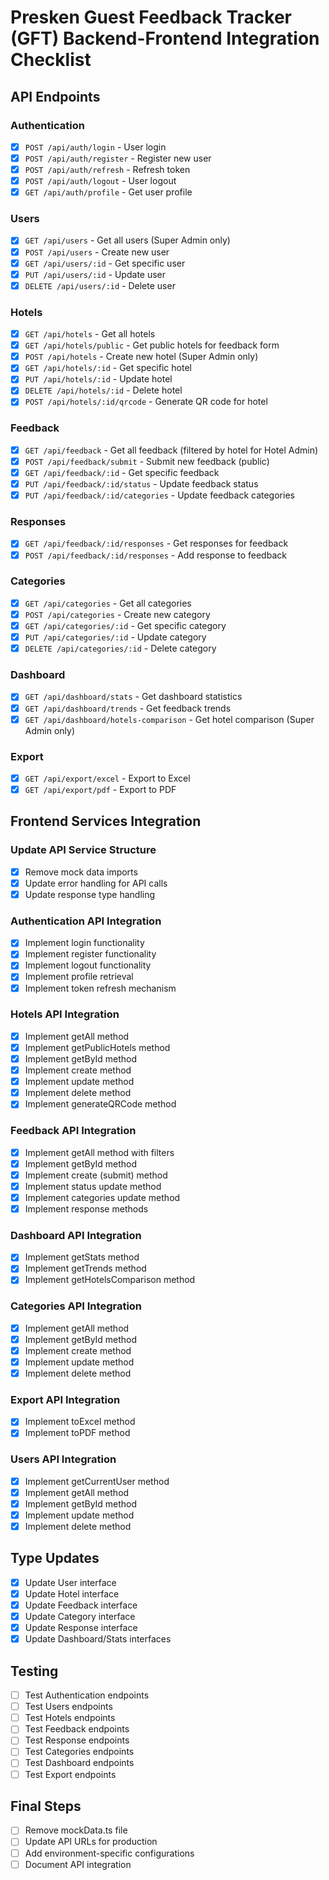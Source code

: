# Presken Guest Feedback Tracker (GFT) Backend-Frontend Integration Checklist

## API Endpoints

### Authentication

- [x] `POST /api/auth/login` - User login
- [x] `POST /api/auth/register` - Register new user
- [x] `POST /api/auth/refresh` - Refresh token
- [x] `POST /api/auth/logout` - User logout
- [x] `GET /api/auth/profile` - Get user profile

### Users

- [x] `GET /api/users` - Get all users (Super Admin only)
- [x] `POST /api/users` - Create new user
- [x] `GET /api/users/:id` - Get specific user
- [x] `PUT /api/users/:id` - Update user
- [x] `DELETE /api/users/:id` - Delete user

### Hotels

- [x] `GET /api/hotels` - Get all hotels
- [x] `GET /api/hotels/public` - Get public hotels for feedback form
- [x] `POST /api/hotels` - Create new hotel (Super Admin only)
- [x] `GET /api/hotels/:id` - Get specific hotel
- [x] `PUT /api/hotels/:id` - Update hotel
- [x] `DELETE /api/hotels/:id` - Delete hotel
- [x] `POST /api/hotels/:id/qrcode` - Generate QR code for hotel

### Feedback

- [x] `GET /api/feedback` - Get all feedback (filtered by hotel for Hotel Admin)
- [x] `POST /api/feedback/submit` - Submit new feedback (public)
- [x] `GET /api/feedback/:id` - Get specific feedback
- [x] `PUT /api/feedback/:id/status` - Update feedback status
- [x] `PUT /api/feedback/:id/categories` - Update feedback categories

### Responses

- [x] `GET /api/feedback/:id/responses` - Get responses for feedback
- [x] `POST /api/feedback/:id/responses` - Add response to feedback

### Categories

- [x] `GET /api/categories` - Get all categories
- [x] `POST /api/categories` - Create new category
- [x] `GET /api/categories/:id` - Get specific category
- [x] `PUT /api/categories/:id` - Update category
- [x] `DELETE /api/categories/:id` - Delete category

### Dashboard

- [x] `GET /api/dashboard/stats` - Get dashboard statistics
- [x] `GET /api/dashboard/trends` - Get feedback trends
- [x] `GET /api/dashboard/hotels-comparison` - Get hotel comparison (Super Admin only)

### Export

- [x] `GET /api/export/excel` - Export to Excel
- [x] `GET /api/export/pdf` - Export to PDF

## Frontend Services Integration

### Update API Service Structure

- [x] Remove mock data imports
- [x] Update error handling for API calls
- [x] Update response type handling

### Authentication API Integration

- [x] Implement login functionality
- [x] Implement register functionality
- [x] Implement logout functionality
- [x] Implement profile retrieval
- [x] Implement token refresh mechanism

### Hotels API Integration

- [x] Implement getAll method
- [x] Implement getPublicHotels method
- [x] Implement getById method
- [x] Implement create method
- [x] Implement update method
- [x] Implement delete method
- [x] Implement generateQRCode method

### Feedback API Integration

- [x] Implement getAll method with filters
- [x] Implement getById method
- [x] Implement create (submit) method
- [x] Implement status update method
- [x] Implement categories update method
- [x] Implement response methods

### Dashboard API Integration

- [x] Implement getStats method
- [x] Implement getTrends method
- [x] Implement getHotelsComparison method

### Categories API Integration

- [x] Implement getAll method
- [x] Implement getById method
- [x] Implement create method
- [x] Implement update method
- [x] Implement delete method

### Export API Integration

- [x] Implement toExcel method
- [x] Implement toPDF method

### Users API Integration

- [x] Implement getCurrentUser method
- [x] Implement getAll method
- [x] Implement getById method
- [x] Implement update method
- [x] Implement delete method

## Type Updates

- [x] Update User interface
- [x] Update Hotel interface
- [x] Update Feedback interface
- [x] Update Category interface
- [x] Update Response interface
- [x] Update Dashboard/Stats interfaces

## Testing

- [ ] Test Authentication endpoints
- [ ] Test Users endpoints
- [ ] Test Hotels endpoints
- [ ] Test Feedback endpoints
- [ ] Test Response endpoints
- [ ] Test Categories endpoints
- [ ] Test Dashboard endpoints
- [ ] Test Export endpoints

## Final Steps

- [ ] Remove mockData.ts file
- [ ] Update API URLs for production
- [ ] Add environment-specific configurations
- [ ] Document API integration
